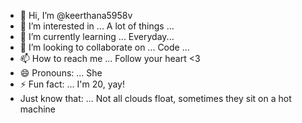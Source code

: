 - 👋 Hi, I’m @keerthana5958v      
- 👀 I’m interested in ... A lot of things ...        
- 🌱 I’m currently learning ... Everyday...            
- 💞️ I’m looking to collaborate on ... Code ...             
- 📫 How to reach me ... Follow your heart <3                
- 😄 Pronouns: ... She       
- ⚡ Fun fact: ... I'm 20, yay!           
- Just know that: ... Not all clouds float, sometimes they sit on a hot machine    
   
<!--- 
keerthana5958v/keerthana5958v is a ✨ special ✨ repository because its `README.md` (this file) appears on your GitHub profile.
You can click the Preview link to take a look at your changes.
--->
